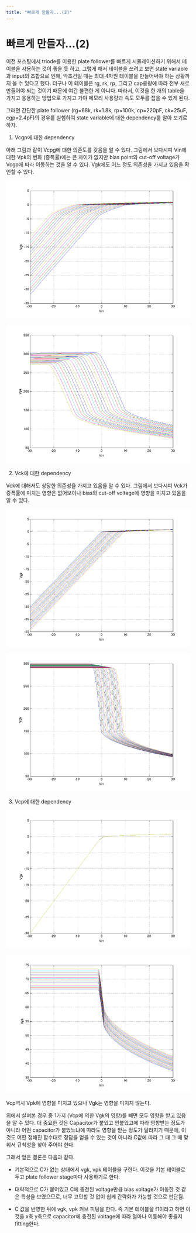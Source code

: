 ```yaml
---
title: "빠르게 만들자...(2)"
---
```

# 빠르게 만들자...(2)


이전 포스팅에서 triode를 이용한 plate follower를 빠르게 시뮬레이션하기 위해서 테이블을 사용하는 것이 좋을 듯 하고, 그렇게 해서 테이블을 쓰려고 보면 state variable과 input의 조합으로 인해, 악조건일 때는 최대 4차원 테이블을 만들어써야 하는 상황까지 올 수 있다고 했다. 더구나 이 테이블은 rg, rk, rp, 그리고 cap용량에 따라 전부 새로 만들어야 되는 것이기 때문에 여간 불편한 게 아니다. 따라서, 이것을 한 개의 table을 가지고 응용하는 방법으로 가지고 가야 메모리 사용량과 속도 모두를 잡을 수 있게 된다.




그러면 간단한 plate follower (rg=68k, rk=1.8k, rp=100k, cp=220pF, ck=25uF, cgp=2.4pF)의 경우를 실험하여 state variable에 대한 dependency를 알아 보기로 하자.




1) Vcgp에 대한 dependency




아래 그림과 같이 Vcpg에 대한 의존도를 갖음을 알 수 있다. 그림에서 보다시피 Vin에 대한 Vpk의 변화 (증폭률)에는 큰 차이가 없지만 bias point와 cut-off voltage가 Vcgp에 따라 이동하는 것을 알 수 있다. Vgk에도 어느 정도 의존성을 가지고 있음을 확인할 수 있다.






![image](/assets/images/3d9a0d6112f3fad474d4eaea5c34a7cb.png)



![image](/assets/images/160b81be262c14deb46c4c383d666aa7.png)










2) Vck에 대한 dependency




Vck에 대해서도 상당한 의존성을 가지고 있음을 알 수 있다. 그림에서 보다시피 Vck가 증폭률에 미치는 영향은 없어보이나 bias와 cut-off voltage에 영향을 미치고 있음을 알 수 있다.






![image](/assets/images/405171da3cfa0b58401044504d68722c.png)



![image](/assets/images/a06739afa3eb156a540a7f3f3bcacdf0.png)

3) Vcp에 대한 dependency






![image](/assets/images/2fc20667d99ce429c5e45ce3fd8f9790.png)



![image](/assets/images/7829a238377224aff378b45019713245.png)







Vcp역시 Vpk에 영향을 미치고 있으나 Vgk는 영향을 미치지 않는다. 




위에서 살펴본 경우 중 1가지 (Vcp에 의한 Vgk의 영향)를 빼면 모두 영향을 받고 있음을 알 수 있다. 더 중요한 것은 Capacitor가 붙었고 안붙었고에 따라 영향받는 정도가 아니라 어떤 capacitor가 붙었느냐에 따라도 영향을 받는 정도가 달라지기 때문에, 이것도 어떤 정해진 함수대로 정답을 얻을 수 있는 것이 아니라 C값에 따라 그 때 그 때 맞춰서 규칙성을 찾아 주어야 한다.




그래서 얻은 결론은 다음과 같다.




- 기본적으로 C가 없는 상태에서 vgk, vpk 테이블을 구한다. 이것을 기본 테이블로 두고 plate follower stage마다 사용하기로 한다.

- 대략적으로 C가 붙어있고 C에 충전된 voltage만큼 bias voltage가 이동한 것 같은 특성을 보였으므로, 너무 고민할 것 없이 쉽게 간략화가 가능할 것으로 판단됨.

- C 값을 반영한 뒤에 vgk, vpk 커브 피팅을 한다. 즉 기본 테이블을 f1이라고 하면 이것을 x축 y축으로 capacitor에 충전된 voltage에 따라 얼마나 이동해야 좋을지 fitting한다. 











